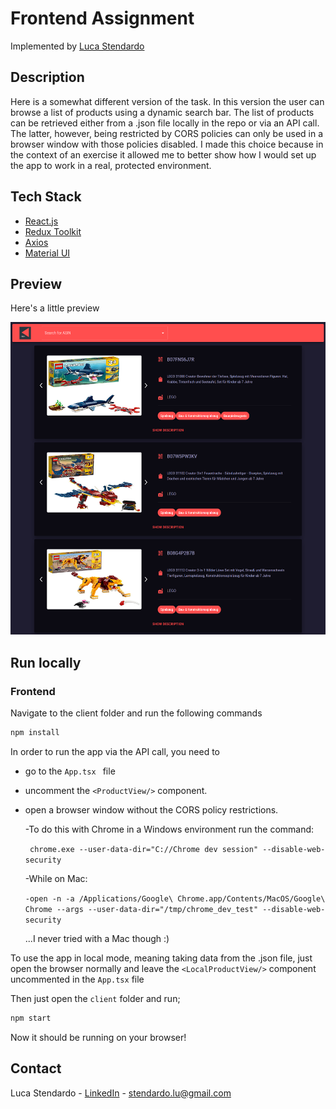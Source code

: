# Frontend Assignment

Implemented by [Luca Stendardo](https://www.linkedin.com/in/luca-stendardo/?locale=en_US)

## Description

Here is a somewhat different version of the task. In this version the user can browse a list of products using a dynamic search bar. The list of products can be retrieved either from a .json file locally in the repo or via an API call. The latter, however, being restricted by CORS policies can only be used in a browser window with those policies disabled. I made this choice because in the context of an exercise it allowed me to better show how I would set up the app to work in a real, protected environment.

## Tech Stack

- [React.js](https://reactjs.org/)
- [Redux Toolkit](https://redux-toolkit.js.org/)
- [Axios](https://axios-http.com/docs/intro)
- [Material UI](https://mui.com/)

## Preview

Here's a little preview

<div 
display="flex"
flex-direction="row">
    <img src="./client/src/assets/preview.png" alt="Logo" width="680" height="500">

</div>

## Run locally

### Frontend

Navigate to the client folder and run the following commands

```bash
npm install
```

In order to run the app via the API call, you need to

- go to the `App.tsx ` file
- uncomment the `<ProductView/>` component.
- open a browser window without the CORS policy restrictions.

  -To do this with Chrome in a Windows environment run the command:

  ` chrome.exe --user-data-dir="C://Chrome dev session" --disable-web-security`

  -While on Mac:

  `-open -n -a /Applications/Google\ Chrome.app/Contents/MacOS/Google\ Chrome --args --user-data-dir="/tmp/chrome_dev_test" --disable-web-security`

  ...I never tried with a Mac though :)

To use the app in local mode, meaning taking data from the .json file, just open the browser normally and leave the `<LocalProductView/>` component uncommented in the `App.tsx` file

Then just open the `client` folder and run;

```bash
npm start
```

Now it should be running on your browser!

## Contact

Luca Stendardo - [LinkedIn](https://www.linkedin.com/in/luca-stendardo/?locale=en_US) - stendardo.lu@gmail.com
